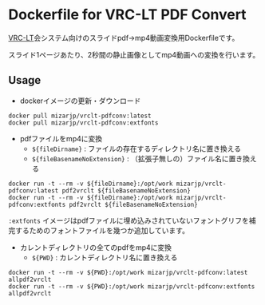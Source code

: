 # Dockerfile for VRC-LT PDF Convert 

[VRC-LT](https://vrc-lt.org/)会システム向けのスライドpdf→mp4動画変換用Dockerfileです。

スライド1ページあたり、2秒間の静止画像としてmp4動画への変換を行います。

## Usage

- dockerイメージの更新・ダウンロード

```
docker pull mizarjp/vrclt-pdfconv:latest
docker pull mizarjp/vrclt-pdfconv:extfonts
```

- pdfファイルをmp4に変換
    - `${fileDirname}` : ファイルの存在するディレクトリ名に置き換える
    - `${fileBasenameNoExtension}` : （拡張子無しの）ファイル名に置き換える

```
docker run -t --rm -v ${fileDirname}:/opt/work mizarjp/vrclt-pdfconv:latest pdf2vrclt ${fileBasenameNoExtension}
docker run -t --rm -v ${fileDirname}:/opt/work mizarjp/vrclt-pdfconv:extfonts pdf2vrclt ${fileBasenameNoExtension}
```

`:extfonts` イメージはpdfファイルに埋め込みされていないフォントグリフを補完するためのフォントファイルを幾つか追加しています。

- カレントディレクトリの全てのpdfをmp4に変換
    - `${PWD}` : カレントディレクトリ名に置き換える

```
docker run -t --rm -v ${PWD}:/opt/work mizarjp/vrclt-pdfconv:latest allpdf2vrclt
docker run -t --rm -v ${PWD}:/opt/work mizarjp/vrclt-pdfconv:extfonts allpdf2vrclt
```
